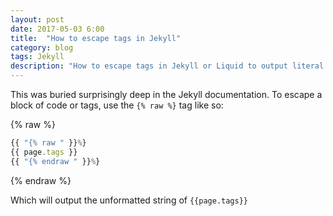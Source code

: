 ```yaml
---
layout: post
date: 2017-05-03 6:00
title:  "How to escape tags in Jekyll"
category: blog
tags: Jekyll
description: "How to escape tags in Jekyll or Liquid to output literal curly braces"
---
```

This was buried surprisingly deep in the Jekyll documentation. To escape a block of code or tags, use the `{% raw %}` tag like so:

{% raw  %}
```js
{{ "{% raw " }}%}
{{ page.tags }}
{{ "{% endraw " }}%}
```
{% endraw %}

Which will output the unformatted string of `{{page.tags}}`
